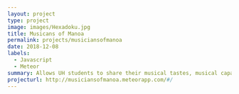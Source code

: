```yaml
---
layout: project
type: project
image: images/Hexadoku.jpg
title: Musicans of Manoa
permalink: projects/musiciansofmanoa
date: 2018-12-08
labels:
  - Javascript
  - Meteor
summary: Allows UH students to share their musical tastes, musical capabilities, musical goals, and view musical events.
projecturl: http://musiciansofmanoa.meteorapp.com/#/
---
```

